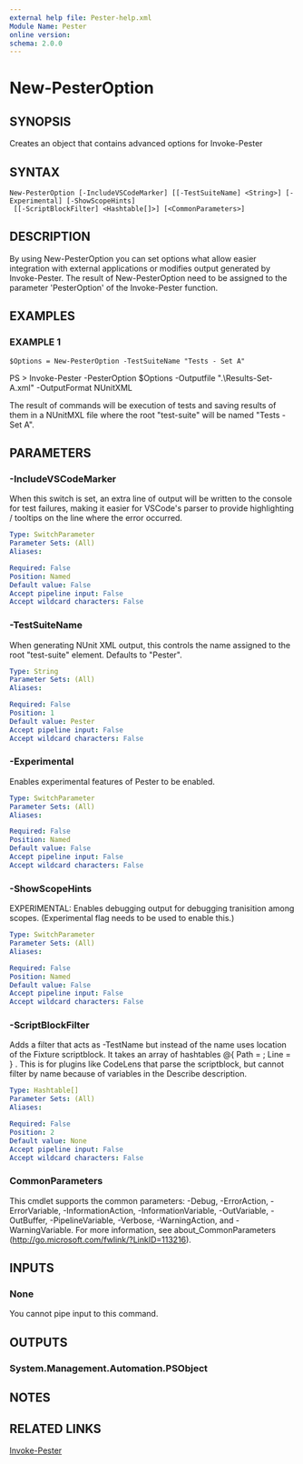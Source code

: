```yaml
---
external help file: Pester-help.xml
Module Name: Pester
online version:
schema: 2.0.0
---
```


# New-PesterOption

## SYNOPSIS

Creates an object that contains advanced options for Invoke-Pester

## SYNTAX

```
New-PesterOption [-IncludeVSCodeMarker] [[-TestSuiteName] <String>] [-Experimental] [-ShowScopeHints]
 [[-ScriptBlockFilter] <Hashtable[]>] [<CommonParameters>]
```

## DESCRIPTION

By using New-PesterOption you can set options what allow easier integration with external applications or
modifies output generated by Invoke-Pester.
The result of New-PesterOption need to be assigned to the parameter 'PesterOption' of the Invoke-Pester function.

## EXAMPLES

### EXAMPLE 1

```
$Options = New-PesterOption -TestSuiteName "Tests - Set A"
```

PS \> Invoke-Pester -PesterOption \$Options -Outputfile ".\Results-Set-A.xml" -OutputFormat NUnitXML

The result of commands will be execution of tests and saving results of them in a NUnitMXL file where the root "test-suite"
will be named "Tests - Set A".

## PARAMETERS

### -IncludeVSCodeMarker

When this switch is set, an extra line of output will be written to the console for test failures, making it easier
for VSCode's parser to provide highlighting / tooltips on the line where the error occurred.

```yaml
Type: SwitchParameter
Parameter Sets: (All)
Aliases:

Required: False
Position: Named
Default value: False
Accept pipeline input: False
Accept wildcard characters: False
```

### -TestSuiteName

When generating NUnit XML output, this controls the name assigned to the root "test-suite" element.
Defaults to "Pester".

```yaml
Type: String
Parameter Sets: (All)
Aliases:

Required: False
Position: 1
Default value: Pester
Accept pipeline input: False
Accept wildcard characters: False
```

### -Experimental

Enables experimental features of Pester to be enabled.

```yaml
Type: SwitchParameter
Parameter Sets: (All)
Aliases:

Required: False
Position: Named
Default value: False
Accept pipeline input: False
Accept wildcard characters: False
```

### -ShowScopeHints

EXPERIMENTAL: Enables debugging output for debugging tranisition among scopes. (Experimental flag needs to be used to enable this.)

```yaml
Type: SwitchParameter
Parameter Sets: (All)
Aliases:

Required: False
Position: Named
Default value: False
Accept pipeline input: False
Accept wildcard characters: False
```

### -ScriptBlockFilter
Adds a filter that acts as -TestName but instead of the name uses location of the Fixture scriptblock. It takes an array of hashtables @{ Path = <string>; Line = <int> } . This is for plugins like CodeLens that parse the scriptblock, but cannot filter by name because of variables in the Describe description.

```yaml
Type: Hashtable[]
Parameter Sets: (All)
Aliases:

Required: False
Position: 2
Default value: None
Accept pipeline input: False
Accept wildcard characters: False
```

### CommonParameters
This cmdlet supports the common parameters: -Debug, -ErrorAction, -ErrorVariable, -InformationAction, -InformationVariable, -OutVariable, -OutBuffer, -PipelineVariable, -Verbose, -WarningAction, and -WarningVariable. For more information, see about_CommonParameters (http://go.microsoft.com/fwlink/?LinkID=113216).

## INPUTS

### None

You cannot pipe input to this command.

## OUTPUTS

### System.Management.Automation.PSObject

## NOTES

## RELATED LINKS

[Invoke-Pester](Invoke-Pester.md)
